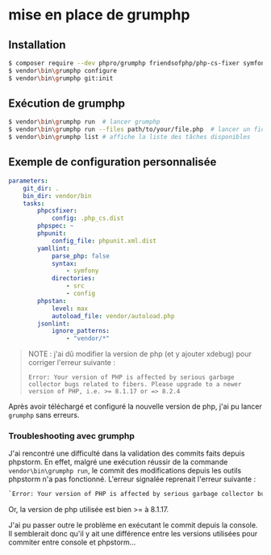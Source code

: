# mise en place de grumphp

## Installation

```bash
$ composer require --dev phpro/grumphp friendsofphp/php-cs-fixer symfony/yaml phpspec/phpspec phpunit/phpunit
$ vendor\bin\grumphp configure
$ vendor\bin\grumphp git:init
```

## Exécution de grumphp

```bash
$ vendor\bin\grumphp run  # lancer grumphp
$ vendor\bin\grumphp run --files path/to/your/file.php  # lancer un fichier particulier
$ vendor\bin\grumphp list # affiche la liste des tâches disponibles
```

## Exemple de configuration personnalisée

```yaml
parameters:
    git_dir: .
    bin_dir: vendor/bin
    tasks:
        phpcsfixer:
            config: .php_cs.dist
        phpspec: ~
        phpunit:
            config_file: phpunit.xml.dist
        yamllint:
            parse_php: false
            syntax:
                - symfony
            directories:
                - src
                - config
        phpstan:
            level: max
            autoload_file: vendor/autoload.php
        jsonlint:
            ignore_patterns:
                - "vendor/*"
```

>NOTE : j'ai dû modifier la version de php (et y ajouter xdebug) pour corriger l'erreur suivante :
> 
>`Error: Your version of PHP is affected by serious garbage collector bugs related to fibers. Please upgrade to a newer version of PHP, i.e. >= 8.1.17 or => 8.2.4`

Après avoir téléchargé et configuré la nouvelle version de php, j'ai pu lancer `grumphp` sans erreurs.

### Troubleshooting avec grumphp

J'ai rencontré une difficulté dans la validation des commits faits depuis phpstorm.
En effet, malgré une exécution réussir de la commande `vendor\bin\grumphp run`,
le commit des modifications depuis les outils phpstorm n'a pas fonctionné.
L'erreur signalée reprenait l'erreur suivante :

```bash
`Error: Your version of PHP is affected by serious garbage collector bugs related to fibers. Please upgrade to a newer version of PHP, i.e. >= 8.1.17 or => 8.2.4`
```

Or, la version de php utilisée est bien >= à 8.1.17.

J'ai pu passer outre le problème en exécutant le commit depuis la console.
Il semblerait donc qu'il y ait une différence entre les versions utilisées pour commiter entre console et phpstorm...